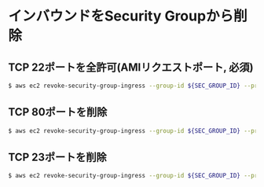 # インバウンドをSecurity Groupから削除

## TCP 22ポートを全許可(AMIリクエストポート, 必須)

```bash
$ aws ec2 revoke-security-group-ingress --group-id ${SEC_GROUP_ID} --protocol 'tcp' --port 22 --cidr 0.0.0.0/0
```

## TCP 80ポートを削除

```bash
$ aws ec2 revoke-security-group-ingress --group-id ${SEC_GROUP_ID} --protocol 'tcp' --port 80 --cidr 0.0.0.0/0
```

## TCP 23ポートを削除

```bash
$ aws ec2 revoke-security-group-ingress --group-id ${SEC_GROUP_ID} --protocol 'tcp' --port 23 --cidr 0.0.0.0/0
```